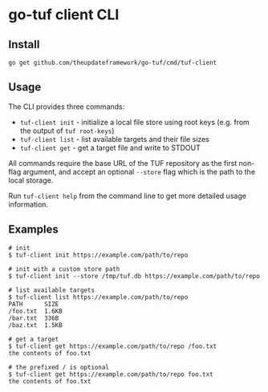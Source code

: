 # go-tuf client CLI

## Install

```
go get github.com/theupdateframework/go-tuf/cmd/tuf-client
```

## Usage

The CLI provides three commands:

* `tuf-client init` - initialize a local file store using root keys (e.g. from
    the output of `tuf root-keys`)
* `tuf-client list` - list available targets and their file sizes
* `tuf-client get` - get a target file and write to STDOUT

All commands require the base URL of the TUF repository as the first non-flag
argument, and accept an optional `--store` flag which is the path to the local
storage.

Run `tuf-client help` from the command line to get more detailed usage
information.

## Examples

```
# init
$ tuf-client init https://example.com/path/to/repo

# init with a custom store path
$ tuf-client init --store /tmp/tuf.db https://example.com/path/to/repo

# list available targets
$ tuf-client list https://example.com/path/to/repo
PATH      SIZE
/foo.txt  1.6KB
/bar.txt  336B
/baz.txt  1.5KB

# get a target
$ tuf-client get https://example.com/path/to/repo /foo.txt
the contents of foo.txt

# the prefixed / is optional
$ tuf-client get https://example.com/path/to/repo foo.txt
the contents of foo.txt
```

